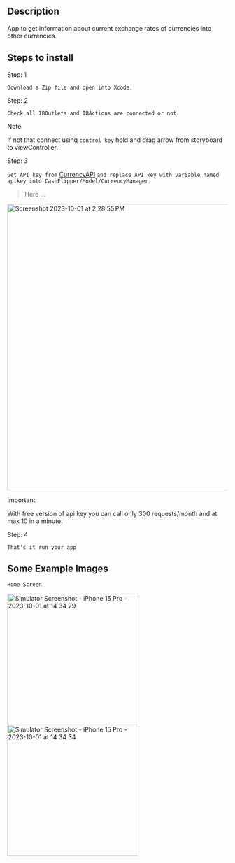 ## Description

App to get information about current exchange rates of currencies into other currencies.

## Steps to install

Step: 1

`Download a Zip file and open into Xcode.`

Step: 2

`Check all IBOutlets and IBActions are connected or not.`

> [!NOTE]
> If not that connect using  `control key`  hold and drag arrow from storyboard to viewController.

Step: 3

`Get API key from` [CurrencyAPI](https://currencyapi.com/) `and replace API key with variable named apikey into CashFlipper/Model/CurrencyManager`

> Here ...
<img width="655" alt="Screenshot 2023-10-01 at 2 28 55 PM" src="https://github.com/harshboghara2004/CashFlipper/assets/104019887/da093081-a759-4e1e-a1f5-16667de6c95d">

> [!IMPORTANT]
> With free version of api key you can call only 300 requests/month and at max 10 in a minute.

Step: 4

`That's it run your app`

## Some Example Images

`Home Screen `

<img width="300" alt="Simulator Screenshot - iPhone 15 Pro - 2023-10-01 at 14 34 29" src="https://github.com/harshboghara2004/CashFlipper/assets/104019887/7378c8bc-d19f-4ca5-ad88-3e099cc421eb">
<img width="300" alt="Simulator Screenshot - iPhone 15 Pro - 2023-10-01 at 14 34 34" src="https://github.com/harshboghara2004/CashFlipper/assets/104019887/c6079720-48f5-493d-bfba-b1b15281e26e">

